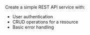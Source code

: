 Create a simple REST API service with:
- User authentication
- CRUD operations for a resource
- Basic error handling
